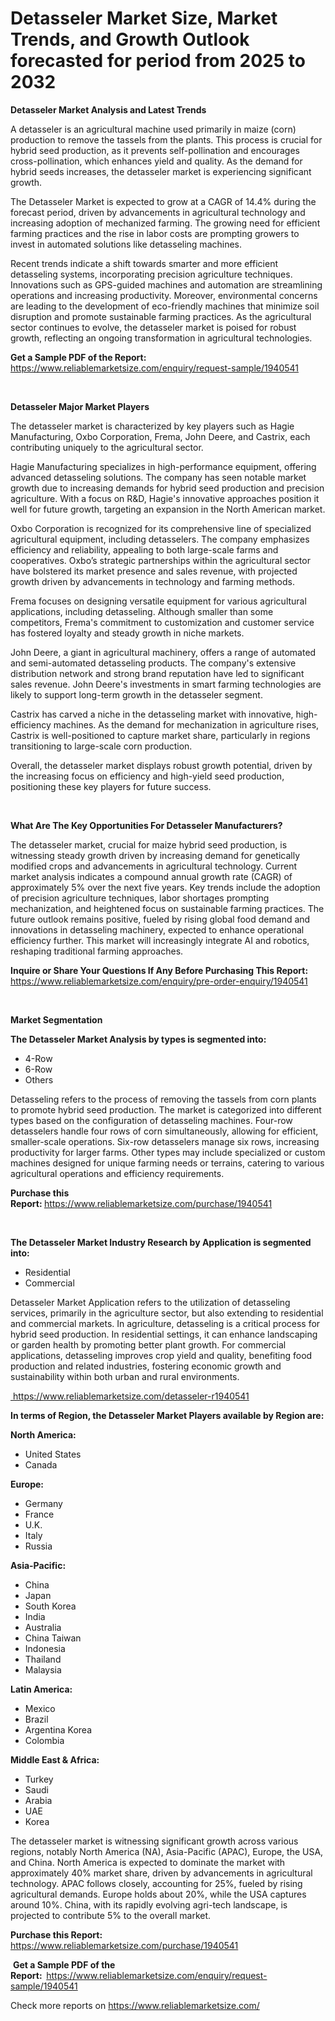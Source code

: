 <p><h1>Detasseler Market Size, Market Trends, and Growth Outlook forecasted for period from 2025 to 2032</h1></p><p><strong>Detasseler Market Analysis and Latest Trends</strong></p>
<p><p>A detasseler is an agricultural machine used primarily in maize (corn) production to remove the tassels from the plants. This process is crucial for hybrid seed production, as it prevents self-pollination and encourages cross-pollination, which enhances yield and quality. As the demand for hybrid seeds increases, the detasseler market is experiencing significant growth.</p><p>The Detasseler Market is expected to grow at a CAGR of 14.4% during the forecast period, driven by advancements in agricultural technology and increasing adoption of mechanized farming. The growing need for efficient farming practices and the rise in labor costs are prompting growers to invest in automated solutions like detasseling machines.</p><p>Recent trends indicate a shift towards smarter and more efficient detasseling systems, incorporating precision agriculture techniques. Innovations such as GPS-guided machines and automation are streamlining operations and increasing productivity. Moreover, environmental concerns are leading to the development of eco-friendly machines that minimize soil disruption and promote sustainable farming practices. As the agricultural sector continues to evolve, the detasseler market is poised for robust growth, reflecting an ongoing transformation in agricultural technologies.</p></p>
<p><strong>Get a Sample PDF of the Report:&nbsp;</strong> <a href="https://www.reliablemarketsize.com/enquiry/request-sample/1940541?utm_campaign=1197&utm_medium=2&utm_source=Github&utm_content=ia&utm_term=19022025&utm_id=detasseler">https://www.reliablemarketsize.com/enquiry/request-sample/1940541</a></p>
<p>&nbsp;</p>
<p><strong>Detasseler Major Market Players</strong></p>
<p><p>The detasseler market is characterized by key players such as Hagie Manufacturing, Oxbo Corporation, Frema, John Deere, and Castrix, each contributing uniquely to the agricultural sector.</p><p>Hagie Manufacturing specializes in high-performance equipment, offering advanced detasseling solutions. The company has seen notable market growth due to increasing demands for hybrid seed production and precision agriculture. With a focus on R&D, Hagie's innovative approaches position it well for future growth, targeting an expansion in the North American market.</p><p>Oxbo Corporation is recognized for its comprehensive line of specialized agricultural equipment, including detasselers. The company emphasizes efficiency and reliability, appealing to both large-scale farms and cooperatives. Oxbo’s strategic partnerships within the agricultural sector have bolstered its market presence and sales revenue, with projected growth driven by advancements in technology and farming methods.</p><p>Frema focuses on designing versatile equipment for various agricultural applications, including detasseling. Although smaller than some competitors, Frema's commitment to customization and customer service has fostered loyalty and steady growth in niche markets.</p><p>John Deere, a giant in agricultural machinery, offers a range of automated and semi-automated detasseling products. The company's extensive distribution network and strong brand reputation have led to significant sales revenue. John Deere's investments in smart farming technologies are likely to support long-term growth in the detasseler segment.</p><p>Castrix has carved a niche in the detasseling market with innovative, high-efficiency machines. As the demand for mechanization in agriculture rises, Castrix is well-positioned to capture market share, particularly in regions transitioning to large-scale corn production.</p><p>Overall, the detasseler market displays robust growth potential, driven by the increasing focus on efficiency and high-yield seed production, positioning these key players for future success.</p></p>
<p>&nbsp;</p>
<p><strong>What Are The Key Opportunities For Detasseler Manufacturers?</strong></p>
<p><p>The detasseler market, crucial for maize hybrid seed production, is witnessing steady growth driven by increasing demand for genetically modified crops and advancements in agricultural technology. Current market analysis indicates a compound annual growth rate (CAGR) of approximately 5% over the next five years. Key trends include the adoption of precision agriculture techniques, labor shortages prompting mechanization, and heightened focus on sustainable farming practices. The future outlook remains positive, fueled by rising global food demand and innovations in detasseling machinery, expected to enhance operational efficiency further. This market will increasingly integrate AI and robotics, reshaping traditional farming approaches.</p></p>
<p><strong>Inquire or Share Your Questions If Any Before Purchasing This Report:</strong> <a href="https://www.reliablemarketsize.com/enquiry/pre-order-enquiry/1940541?utm_campaign=1197&utm_medium=2&utm_source=Github&utm_content=ia&utm_term=19022025&utm_id=detasseler">https://www.reliablemarketsize.com/enquiry/pre-order-enquiry/1940541</a></p>
<p>&nbsp;</p>
<p><strong>Market Segmentation</strong></p>
<p><strong>The Detasseler Market Analysis by types is segmented into:</strong></p>
<p><ul><li>4-Row</li><li>6-Row</li><li>Others</li></ul></p>
<p><p>Detasseling refers to the process of removing the tassels from corn plants to promote hybrid seed production. The market is categorized into different types based on the configuration of detasseling machines. Four-row detasselers handle four rows of corn simultaneously, allowing for efficient, smaller-scale operations. Six-row detasselers manage six rows, increasing productivity for larger farms. Other types may include specialized or custom machines designed for unique farming needs or terrains, catering to various agricultural operations and efficiency requirements.</p></p>
<p><strong>Purchase this Report:&nbsp;</strong><a href="https://www.reliablemarketsize.com/purchase/1940541?utm_campaign=1197&utm_medium=2&utm_source=Github&utm_content=ia&utm_term=19022025&utm_id=detasseler">https://www.reliablemarketsize.com/purchase/1940541</a></p>
<p>&nbsp;</p>
<p><strong>The Detasseler Market Industry Research by Application is segmented into:</strong></p>
<p><ul><li>Residential</li><li>Commercial</li></ul></p>
<p><p>Detasseler Market Application refers to the utilization of detasseling services, primarily in the agriculture sector, but also extending to residential and commercial markets. In agriculture, detasseling is a critical process for hybrid seed production. In residential settings, it can enhance landscaping or garden health by promoting better plant growth. For commercial applications, detasseling improves crop yield and quality, benefiting food production and related industries, fostering economic growth and sustainability within both urban and rural environments.</p></p>
<p><a href="https://www.reliablemarketsize.com/detasseler-r1940541?utm_campaign=1197&utm_medium=2&utm_source=Github&utm_content=ia&utm_term=19022025&utm_id=detasseler">&nbsp;https://www.reliablemarketsize.com/detasseler-r1940541</a></p>
<p><strong>In terms of Region, the Detasseler Market Players available by Region are:</strong></p>
<p>
    <p> <strong> North America: </strong>
        <ul>
            <li>United States</li>
            <li>Canada</li>
        </ul>
        </p> 
    <p> <strong> Europe: </strong>
        <ul>
            <li>Germany</li>
            <li>France</li>
            <li>U.K.</li>
            <li>Italy</li>
            <li>Russia</li>
        </ul>
        </p> 
    <p> <strong> Asia-Pacific: </strong>
        <ul>
            <li>China</li>
            <li>Japan</li>
            <li>South Korea</li>
            <li>India</li>
            <li>Australia</li>
            <li>China Taiwan</li>
            <li>Indonesia</li>
            <li>Thailand</li>
            <li>Malaysia</li>
        </ul>
        </p> 
    <p> <strong> Latin America: </strong>
        <ul>
            <li>Mexico</li>
            <li>Brazil</li>
            <li>Argentina Korea</li>
            <li>Colombia</li>
        </ul>
        </p> 
    <p> <strong> Middle East & Africa: </strong>
        <ul>
            <li>Turkey</li>
            <li>Saudi</li>
            <li>Arabia</li>
            <li>UAE</li>
            <li>Korea</li>
        </ul>
    </p>
    </p>
<p><p>The detasseler market is witnessing significant growth across various regions, notably North America (NA), Asia-Pacific (APAC), Europe, the USA, and China. North America is expected to dominate the market with approximately 40% market share, driven by advancements in agricultural technology. APAC follows closely, accounting for 25%, fueled by rising agricultural demands. Europe holds about 20%, while the USA captures around 10%. China, with its rapidly evolving agri-tech landscape, is projected to contribute 5% to the overall market.</p></p>
<p><strong>Purchase this Report: </strong><a href="https://www.reliablemarketsize.com/purchase/1940541?utm_campaign=1197&utm_medium=2&utm_source=Github&utm_content=ia&utm_term=19022025&utm_id=detasseler">https://www.reliablemarketsize.com/purchase/1940541</a></p>
<p>&nbsp;<strong>Get a Sample PDF of the Report:&nbsp;&nbsp;</strong><a href="https://www.reliablemarketsize.com/enquiry/request-sample/1940541?utm_campaign=1197&utm_medium=2&utm_source=Github&utm_content=ia&utm_term=19022025&utm_id=detasseler">https://www.reliablemarketsize.com/enquiry/request-sample/1940541</a></p>
<p><strong></strong></p>
<p>Check more reports on <a href="https://www.reliablemarketsize.com/?utm_campaign=1197&utm_medium=2&utm_source=Github&utm_content=ia&utm_term=19022025&utm_id=detasseler">https://www.reliablemarketsize.com/</a></p>
